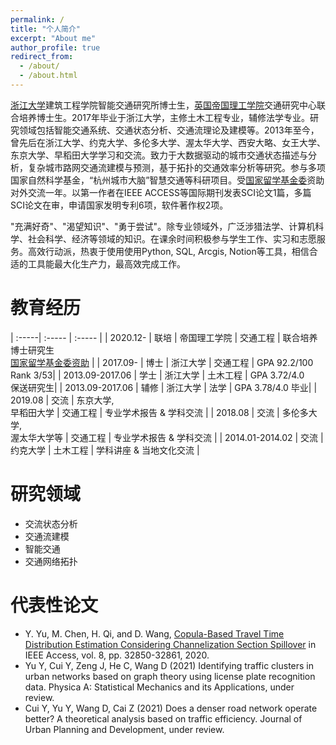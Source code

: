 ```yaml
---
permalink: /
title: "个人简介"
excerpt: "About me"
author_profile: true
redirect_from: 
  - /about/
  - /about.html
---
```


[浙江大学](https://www.zju.edu.cn)建筑工程学院智能交通研究所博士生，[英国帝国理工学院](https://www.imperial.ac.uk)交通研究中心联合培养博士生。2017年毕业于浙江大学，主修土木工程专业，辅修法学专业。研究领域包括智能交通系统、交通状态分析、交通流理论及建模等。2013年至今，曾先后在浙江大学、约克大学、多伦多大学、渥太华大学、西安大略、女王大学、东京大学、早稻田大学学习和交流。致力于大数据驱动的城市交通状态描述与分析，复杂城市路网交通流建模与预测，基于拓扑的交通效率分析等研究。参与多项国家自然科学基金，“杭州城市大脑”智慧交通等科研项目。受[国家留学基金委](https://www.csc.edu.cn)资助对外交流一年。以第一作者在IEEE ACCESS等国际期刊发表SCI论文1篇，多篇SCI论文在审，申请国家发明专利6项，软件著作权2项。

"充满好奇"、"渴望知识"、"勇于尝试"。除专业领域外，广泛涉猎法学、计算机科学、社会科学、经济等领域的知识。在课余时间积极参与学生工作、实习和志愿服务。高效行动派，热衷于使用使用Python, SQL, Arcgis, Notion等工具，相信合适的工具能最大化生产力，最高效完成工作。


教育经历
=====

| :-----| :----- | :----- |
| 2020.12- | 联培 | 帝国理工学院 | 交通工程 | 联合培养博士研究生 <br> [国家留学基金委资助](https://www.csc.edu.cn) |
| 2017.09- | 博士 | 浙江大学 | 交通工程 | GPA 92.2/100 Rank 3/53|
| 2013.09-2017.06 | 学士 | 浙江大学 | 土木工程 | GPA 3.72/4.0 <br> 保送研究生|
| 2013.09-2017.06  | 辅修 | 浙江大学 | 法学 | GPA 3.78/4.0 毕业|
| 2019.08 | 交流 | 东京大学, <br> 早稻田大学 | 交通工程 | 专业学术报告 & 学科交流 |
| 2018.08  | 交流 | 多伦多大学, <br> 渥太华大学等 | 交通工程 | 专业学术报告 & 学科交流 |
| 2014.01-2014.02  | 交流 | 约克大学 | 土木工程 | 学科讲座 & 当地文化交流 |


研究领域
======
* 交流状态分析
* 交通流建模 
* 智能交通
* 交通网络拓扑 


代表性论文
======
* Y. Yu, M. Chen, H. Qi, and D. Wang, [Copula-Based Travel Time Distribution Estimation Considering Channelization Section Spillover](https://ieeexplore.ieee.org/abstract/document/8976161/) in IEEE Access, vol. 8, pp. 32850-32861, 2020.
* Yu Y, Cui Y, Zeng J, He C, Wang D (2021) Identifying traffic clusters in urban networks based on graph theory using license plate recognition data. Physica A: Statistical Mechanics and its Applications, under review.
* Cui Y, Yu Y, Wang D, Cai Z (2021) Does a denser road network operate better? A theoretical analysis based on traffic efficiency. Journal of Urban Planning and Development, under review.
